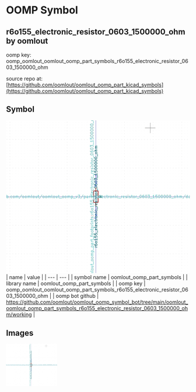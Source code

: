 # OOMP Symbol  
## r6o155_electronic_resistor_0603_1500000_ohm  by oomlout  
  
oomp key: oomp_oomlout_oomlout_oomp_part_symbols_r6o155_electronic_resistor_0603_1500000_ohm  
  
source repo at: [https://github.com/oomlout/oomlout_oomp_part_kicad_symbols](https://github.com/oomlout/oomlout_oomp_part_kicad_symbols)  
## Symbol  
  
[![working.png](working_600.png)](working.png)  
| name | value | 
| --- | --- | 
| symbol name | oomlout_oomp_part_symbols | 
| library name | oomlout_oomp_part_symbols | 
| oomp key | oomp_oomlout_oomlout_oomp_part_symbols_r6o155_electronic_resistor_0603_1500000_ohm | 
| oomp bot github | https://github.com/oomlout/oomlout_oomp_symbol_bot/tree/main/oomlout_oomlout_oomp_part_symbols_r6o155_electronic_resistor_0603_1500000_ohm/working | 
## Images  
  
[![working.png](working_140.png)](working.png)  

